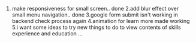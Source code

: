 
1. make responsiveness for small screen.. done
2.add blur effect over small menu navigation.. done
3.google form submit isn't working in backend check process again 
4.animation for learn more made working
5.i want some ideas to try new things to do to view contents of skills experience and education ...
